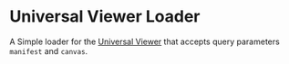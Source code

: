 # Universal Viewer Loader

A Simple loader for the [Universal Viewer](http://universalviewer.io/) that accepts query parameters `manifest` and `canvas`.